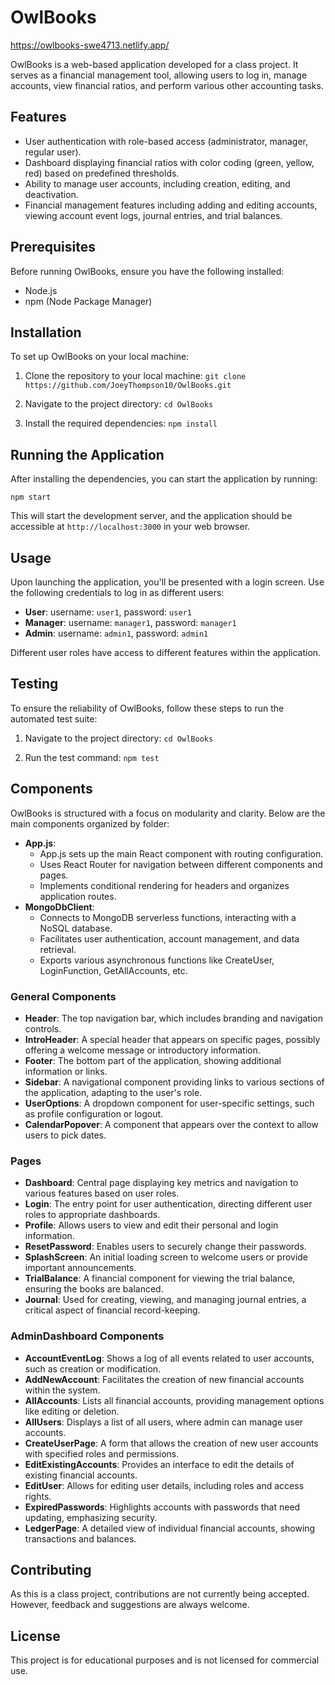 # OwlBooks

https://owlbooks-swe4713.netlify.app/

OwlBooks is a web-based application developed for a class project. It serves as a financial management tool, allowing users to log in, manage accounts, view financial ratios, and perform various other accounting tasks.

## Features

- User authentication with role-based access (administrator, manager, regular user).
- Dashboard displaying financial ratios with color coding (green, yellow, red) based on predefined thresholds.
- Ability to manage user accounts, including creation, editing, and deactivation.
- Financial management features including adding and editing accounts, viewing account event logs, journal entries, and trial balances.

## Prerequisites

Before running OwlBooks, ensure you have the following installed:
- Node.js
- npm (Node Package Manager)

## Installation

To set up OwlBooks on your local machine:

1. Clone the repository to your local machine:
```git clone https://github.com/JoeyThompson10/OwlBooks.git```

2. Navigate to the project directory:
```cd OwlBooks```

3. Install the required dependencies:
```npm install```

## Running the Application

After installing the dependencies, you can start the application by running:

```npm start```

This will start the development server, and the application should be accessible at `http://localhost:3000` in your web browser.

## Usage

Upon launching the application, you'll be presented with a login screen. Use the following credentials to log in as different users:

- **User**: username: `user1`, password: `user1`
- **Manager**: username: `manager1`, password: `manager1`
- **Admin**: username: `admin1`, password: `admin1`

Different user roles have access to different features within the application.

## Testing

To ensure the reliability of OwlBooks, follow these steps to run the automated test suite:

1. Navigate to the project directory:
```cd OwlBooks```

2. Run the test command:
```npm test```

## Components

OwlBooks is structured with a focus on modularity and clarity. Below are the main components organized by folder:

- **App.js**:
  - App.js sets up the main React component with routing configuration.
  - Uses React Router for navigation between different components and pages.
  - Implements conditional rendering for headers and organizes application routes.
- **MongoDbClient**:
  - Connects to MongoDB serverless functions, interacting with a NoSQL database.
  - Facilitates user authentication, account management, and data retrieval.
  - Exports various asynchronous functions like CreateUser, LoginFunction, GetAllAccounts, etc.

### General Components
- **Header**: The top navigation bar, which includes branding and navigation controls.
- **IntroHeader**: A special header that appears on specific pages, possibly offering a welcome message or introductory information.
- **Footer**: The bottom part of the application, showing additional information or links.
- **Sidebar**: A navigational component providing links to various sections of the application, adapting to the user's role.
- **UserOptions**: A dropdown component for user-specific settings, such as profile configuration or logout.
- **CalendarPopover**: A component that appears over the context to allow users to pick dates.

### Pages
- **Dashboard**: Central page displaying key metrics and navigation to various features based on user roles.
- **Login**: The entry point for user authentication, directing different user roles to appropriate dashboards.
- **Profile**: Allows users to view and edit their personal and login information.
- **ResetPassword**: Enables users to securely change their passwords.
- **SplashScreen**: An initial loading screen to welcome users or provide important announcements.
- **TrialBalance**: A financial component for viewing the trial balance, ensuring the books are balanced.
- **Journal**: Used for creating, viewing, and managing journal entries, a critical aspect of financial record-keeping.

### AdminDashboard Components
- **AccountEventLog**: Shows a log of all events related to user accounts, such as creation or modification.
- **AddNewAccount**: Facilitates the creation of new financial accounts within the system.
- **AllAccounts**: Lists all financial accounts, providing management options like editing or deletion.
- **AllUsers**: Displays a list of all users, where admin can manage user accounts.
- **CreateUserPage**: A form that allows the creation of new user accounts with specified roles and permissions.
- **EditExistingAccounts**: Provides an interface to edit the details of existing financial accounts.
- **EditUser**: Allows for editing user details, including roles and access rights.
- **ExpiredPasswords**: Highlights accounts with passwords that need updating, emphasizing security.
- **LedgerPage**: A detailed view of individual financial accounts, showing transactions and balances.

## Contributing

As this is a class project, contributions are not currently being accepted. However, feedback and suggestions are always welcome.

## License

This project is for educational purposes and is not licensed for commercial use.